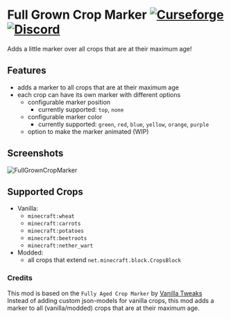 # Full Grown Crop Marker [![Curseforge](http://cf.way2muchnoise.eu/full_834457_downloads.svg)](https://www.curseforge.com/minecraft/mc-mods/explorations) [![Discord](https://img.shields.io/discord/639540436524072970?color=0a48c4&label=%20&logo=discord&logoColor=FFF)](https://discord.gg/bhUaWhq)

Adds a little marker over all crops that are at their maximum age!

## Features

- adds a marker to all crops that are at their maximum age
- each crop can have its own marker with different options
    - configurable marker position
        - currently supported: `top`, `none`
    - configurable marker color
        - currently supported: `green`, `red`, `blue`, `yellow`, `orange`, `purple`
    - option to make the marker animated (WIP)

## Screenshots

![FullGrownCropMarker](https://i.ibb.co/gD7GDSB/Full-Grown-Crop-Marker.png)

## Supported Crops

- Vanilla:
    - `minecraft:wheat`
    - `minecraft:carrots`
    - `minecraft:potatoes`
    - `minecraft:beetroots`
    - `minecraft:nether_wart`
- Modded:
    - all crops that extend `net.minecraft.block.CropsBlock`

### Credits

This mod is based on the `Fully Aged Crop Marker` by [Vanilla Tweaks](https://vanillatweaks.net/)  
Instead of adding custom json-models for vanilla crops, this mod adds a marker to all (vanilla/modded) crops that are at
their maximum age.
